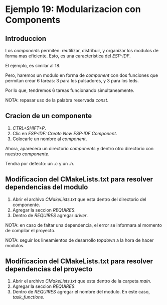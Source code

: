 # Ejemplo 19: Modularizacion con Components

## Introduccion

Los _components_ permiten: reutilizar, distribuir, y organizar los modulos de forma mas eficiente. Esto, es una caracteristica del _ESP-IDF_.

El ejemplo, es similar al 18.

Pero, haremos un modulo en forma de _component_ con dos funciones que permitan crear 6 tareas: 3 para los pulsadores, y 3 para los leds.

Por lo que, tendremos 6 tareas funcionando simultaneamente.

NOTA: repasar uso de la palabra reservada _const_.

## Cracion de un componente

1. _CTRL+SHIFT+P_.
2. Clic en _ESP-IDF: Create New ESP-IDF Component_.
3. Colocarle un nombre al _component_.

Ahora, aparecera un directorio _components_ y dentro otro directorio con nuestro _componente_.

Tendra por defecto: un _.c_ y un _.h_.

## Modificacion del CMakeLists.txt para resolver dependencias del modulo

1. Abrir el archivo _CMakeLists.txt_ que esta dentro del directorio del componente.
2. Agregar la seccion _REQUIRES_.
3. Dentro de _REQUIRES_ agregar _driver_.

NOTA: en caso de faltar una dependencia, el error se informara al momento de compilar el proyecto.

NOTA: seguir los lineamientos de desarrollo _topdown_ a la hora de hacer modulos.

## Modificacion del CMakeLists.txt para resolver dependencias del proyecto

1. Abrir el archivo _CMakeLists.txt_ que esta dentro de la carpeta _main_.
2. Agregar la seccion _REQUIRES_.
3. Dentro de _REQUIRES_ agregar el nombre del modulo. En este caso, _task_functions_.
